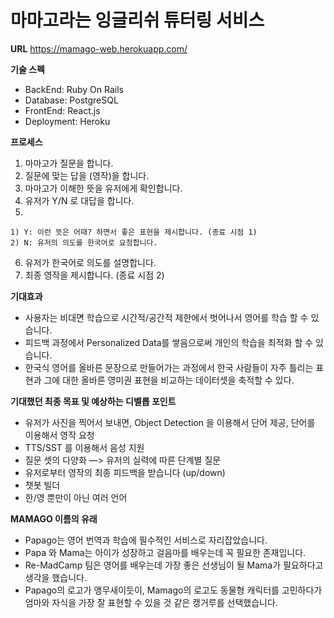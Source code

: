 # 마마고라는 잉글리쉬 튜터링 서비스

**URL**
https://mamago-web.herokuapp.com/

**기술 스펙**
- BackEnd: Ruby On Rails
- Database: PostgreSQL
- FrontEnd: React.js
- Deployment: Heroku

**프로세스**
  1. 마마고가 질문을 합니다.
  2. 질문에 맞는 답을 (영작)을 합니다.
  3. 마마고가 이해한 뜻을 유저에게 확인합니다.
  4. 유저가 Y/N 로 대답을 합니다.
  5.
    1) Y: 이런 뜻은 어때? 하면서 좋은 표현을 제시합니다. (종료 시점 1)
    2) N: 유저의 의도를 한국어로 요청합니다.
  6. 유저가 한국어로 의도를 설명합니다.
  7. 최종 영작을 제시합니다. (종료 시점 2)

**기대효과**
- 사용자는 비대면 학습으로 시간적/공간적 제한에서 벗어나서 영어를 학습 할 수 있습니다.
- 피드백 과정에서 Personalized Data를 쌓음으로써 개인의 학습을 최적화 할 수 있습니다.
- 한국식 영어를 올바른 문장으로 만들어가는 과정에서 한국 사람들이 자주 틀리는 표현과 그에 대한 올바른 영미권 표현을 비교하는 데이터셋을 축적할 수 있다.

**기대했던 최종 목표 및 예상하는 디벨롭 포인트**
- 유저가 사진을 찍어서 보내면, Object Detection 을 이용해서 단어 제공, 단어를 이용해서 영작 요청
- TTS/SST 를 이용해서 음성 지원
- 질문 셋의 다양화 —> 유저의 실력에 따른 단계별 질문
- 유저로부터 영작의 최종 피드백을 받습니다 (up/down)
- 챗봇 빌더
- 한/영 뿐만이 아닌 여러 언어

**MAMAGO 이름의 유래**
  - Papago는 영어 번역과 학습에 필수적인 서비스로 자리잡았습니다.
  - Papa 와 Mama는 아이가 성장하고 걸음마를 배우는데 꼭 필요한 존재입니다. 
  - Re-MadCamp 팀은 영어를 배우는데 가장 좋은 선생님이 될  Mama가 필요하다고 생각을 했습니다. 
  - Papago의 로고가 앵무새이듯이, Mamago의 로고도 동물형 캐릭터를 고민하다가 엄마와 자식을 가장 잘 표현할 수 있을 것 같은 캥거루를 선택했습니다.